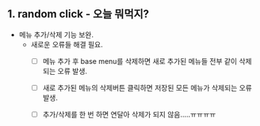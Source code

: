 ## 1. random click - 오늘 뭐먹지?
- 메뉴 추가/삭제 기능 보완.
  - 새로운 오류들 해결 필요.
    - [ ] 메뉴 추가 후 base menu를 삭제하면 새로 추가된 메뉴들 전부 같이 삭제되는 오류 발생.
    - [ ] 새로 추가된 메뉴의 삭제버튼 클릭하면 저장된 모든 메뉴가 삭제되는 오류 발생.
    - [ ] 추가/삭제를 한 번 하면 연달아 삭제가 되지 않음.....ㅠㅠㅠㅠ
  
 
